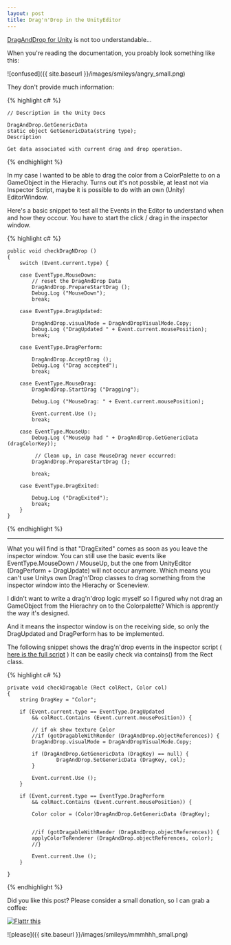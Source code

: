 ```yaml
---
layout: post
title: Drag'n'Drop in the UnityEditor
---
```


<a href="http://docs.unity3d.com/ScriptReference/DragAndDrop.html" target="_blank">DragAndDrop for Unity</a> is not too understandable...  

When you're reading the documentation, you proably look something like this:

![confused]({{ site.baseurl }}/images/smileys/angry_small.png)


They don't provide much information:

{% highlight c# %}

    // Description in the Unity Docs

    DragAndDrop.GetGenericData
    static object GetGenericData(string type);
    Description

    Get data associated with current drag and drop operation.

{% endhighlight %}



In my case I wanted to be able to drag the color from a ColorPalette to on a GameObject in the Hierachy.
Turns out it's not possbile, at least not via Inspector Script, maybe it is possible to do with an own (Unity) EditorWindow.

Here's a basic snippet to test all the Events in the Editor to understand when and how they occour.
You have to start the click / drag in the inspector window.

{% highlight c# %}

    public void checkDragNDrop ()
    {
        switch (Event.current.type) {

        case EventType.MouseDown:
            // reset the DragAndDrop Data
            DragAndDrop.PrepareStartDrag ();
            Debug.Log ("MouseDown");
            break;

        case EventType.DragUpdated:

            DragAndDrop.visualMode = DragAndDropVisualMode.Copy;
            Debug.Log ("DragUpdated " + Event.current.mousePosition);
            break;

        case EventType.DragPerform:

            DragAndDrop.AcceptDrag ();
            Debug.Log ("Drag accepted");
            break;

        case EventType.MouseDrag:
            DragAndDrop.StartDrag ("Dragging");

            Debug.Log ("MouseDrag: " + Event.current.mousePosition);

            Event.current.Use ();
            break;

        case EventType.MouseUp:
            Debug.Log ("MouseUp had " + DragAndDrop.GetGenericData (dragColorKey));

             // Clean up, in case MouseDrag never occurred:
            DragAndDrop.PrepareStartDrag ();

            break;

        case EventType.DragExited:

            Debug.Log ("DragExited");
            break;
        }
    }

{% endhighlight %}


***

What you will find is that "DragExited" comes as soon as you leave the inspector window. You can still use the basic events like EventType.MouseDown / MouseUp, but the one from UnityEditor (DragPerform + DragUpdate) will not occur anymore. Which means you can't use Unitys own Drag'n'Drop classes to drag something from the inspector window into the Hierachy or Sceneview.

I didn't want to write a drag'n'drop logic myself so I figured why not drag an GameObject from the Hierachry on to the Colorpalette? Which is apprently the way it's designed.

And it means the inspector window is on the receiving side, so only the DragUpdated and DragPerform has to be implemented.

The following snippet shows the drag'n'drop events in the inspector script ( <a href="https://gist.github.com/DomDomHaas/bad737591dcf51896eca" target="_blank">here is the full script</a> )
It can be easily check via contains() from the Rect class.

{% highlight c# %}

    private void checkDragable (Rect colRect, Color col)
    {
        string DragKey = "Color";

        if (Event.current.type == EventType.DragUpdated
            && colRect.Contains (Event.current.mousePosition)) {

            // if ok show texture Color
            //if (gotDragableWithRender (DragAndDrop.objectReferences)) {
            DragAndDrop.visualMode = DragAndDropVisualMode.Copy;

            if (DragAndDrop.GetGenericData (DragKey) == null) {
                    DragAndDrop.SetGenericData (DragKey, col);
            }

            Event.current.Use ();
        }

        if (Event.current.type == EventType.DragPerform
            && colRect.Contains (Event.current.mousePosition)) {

            Color color = (Color)DragAndDrop.GetGenericData (DragKey);


            //if (gotDragableWithRender (DragAndDrop.objectReferences)) {
            applyColorToRenderer (DragAndDrop.objectReferences, color);
            //}

            Event.current.Use ();
        }

    }
{% endhighlight %}



Did you like this post? Please consider a small donation, so I can grab a coffee:

<div class="flatter_button">
    <a href="https://flattr.com/submit/auto?user_id=DomDomHaas&url=http%3A%2F%2Fdomdomhaas.github.io%2FColorPaletteImporter%2F" target="_blank"><img src="//api.flattr.com/button/flattr-badge-large.png" alt="Flattr this" title="Flattr this" border="0"></a>
</div>

![please]({{ site.baseurl }}/images/smileys/mmmhhh_small.png)

